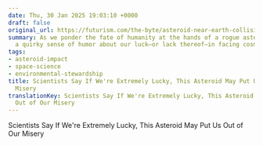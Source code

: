 ```yaml
---
date: Thu, 30 Jan 2025 19:03:10 +0000
draft: false
original_url: https://futurism.com/the-byte/asteroid-near-earth-collision-2024-yr4
summary: As we ponder the fate of humanity at the hands of a rogue asteroid, there's
  a quirky sense of humor about our luck—or lack thereof—in facing cosmic challenges.
tags:
- asteroid-impact
- space-science
- environmental-stewardship
title: Scientists Say If We're Extremely Lucky, This Asteroid May Put Us Out of Our
  Misery
translationKey: Scientists Say If We're Extremely Lucky, This Asteroid May Put Us
  Out of Our Misery
---
```


Scientists Say If We're Extremely Lucky, This Asteroid May Put Us Out of Our Misery